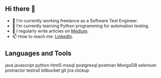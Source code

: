 ## Hi there 👋

- 🔭 I'm currently working freelance as a Software Test Engineer.
- 🌱 I’m currently learning Python programming for automation testing.
-	📝 I regularly write articles on [Medium](https://medium.com/@handenurgurpinar5).
- 📫 How to reach me: [LinkedIn](www.linkedin.com/in/handenurgurpinar).

## Languages and Tools
java javascript python html5 mssql postgresql postman MongoDB selenium protractor testrail bitbucket git jira clickup

